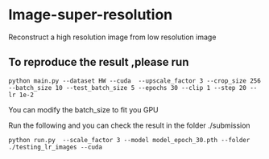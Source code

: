 # Image-super-resolution
Reconstruct a high resolution image from low resolution image

## To reproduce the result ,please run

`python main.py --dataset HW --cuda  --upscale_factor 3 --crop_size 256 --batch_size 10 --test_batch_size 5 --epochs 30 --clip 1 --step 20 --lr 1e-2`

You can modify the batch_size to fit you GPU

Run the following and you can check the result in the folder ./submission

`python run.py  --scale_factor 3 --model model_epoch_30.pth --folder ./testing_lr_images --cuda`

